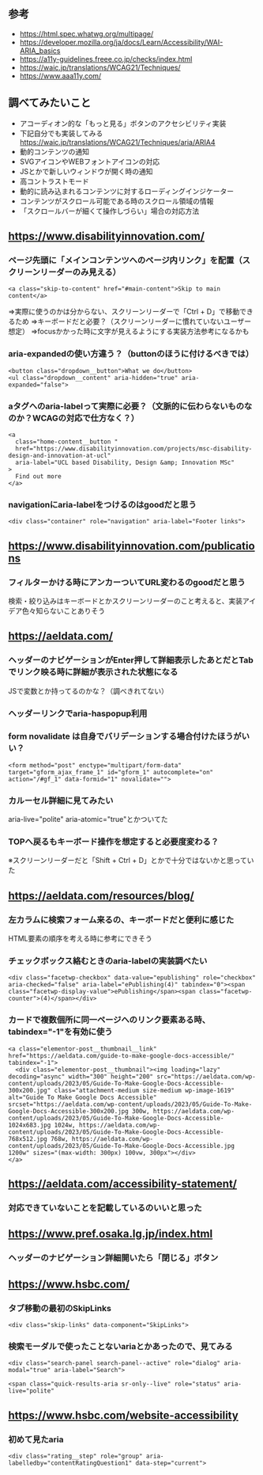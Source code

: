 ## 参考

- https://html.spec.whatwg.org/multipage/
- https://developer.mozilla.org/ja/docs/Learn/Accessibility/WAI-ARIA_basics
- https://a11y-guidelines.freee.co.jp/checks/index.html
- https://waic.jp/translations/WCAG21/Techniques/
- https://www.aaa11y.com/

## 調べてみたいこと

- アコーディオン的な「もっと見る」ボタンのアクセシビリティ実装
- 下記自分でも実装してみる
  https://waic.jp/translations/WCAG21/Techniques/aria/ARIA4
- 動的コンテンツの通知
- SVGアイコンやWEBフォントアイコンの対応
- JSとかで新しいウィンドウが開く時の通知
- 高コントラストモード
- 動的に読み込まれるコンテンツに対するローディングインジケーター
- コンテンツがスクロール可能である時のスクロール領域の情報
- 「スクロールバーが細くて操作しづらい」場合の対応方法

## https://www.disabilityinnovation.com/

### ページ先頭に「メインコンテンツへのページ内リンク」を配置（スクリーンリーダーのみ見える）

```
<a class="skip-to-content" href="#main-content">Skip to main content</a>
```

⇒実際に使うのかは分からない、スクリーンリーダーで「Ctrl + D」で移動できるため
⇒キーボードだと必要？（スクリーンリーダーに慣れていないユーザー想定）
⇒focusかかった時に文字が見えるようにする実装方法参考になるかも

### aria-expandedの使い方違う？（buttonのほうに付けるべきでは）

```
<button class="dropdown__button">What we do</button>
<ul class="dropdown__content" aria-hidden="true" aria-expanded="false">
```

### aタグへのaria-labelって実際に必要？（文脈的に伝わらないものなのか？WCAGの対応で仕方なく？）

```
<a
  class="home-content__button "
  href="https://www.disabilityinnovation.com/projects/msc-disability-design-and-innovation-at-ucl"
  aria-label="UCL based Disability, Design &amp; Innovation MSc"
>
  Find out more
</a>
```

### navigationにaria-labelをつけるのはgoodだと思う

```
<div class="container" role="navigation" aria-label="Footer links">
```

## https://www.disabilityinnovation.com/publications

### フィルターかける時にアンカーついてURL変わるのgoodだと思う

検索・絞り込みはキーボードとかスクリーンリーダーのこと考えると、実装アイデア色々知らないことありそう

## https://aeldata.com/

### ヘッダーのナビゲーションがEnter押して詳細表示したあとだとTabでリンク映る時に詳細が表示された状態になる

JSで変数とか持ってるのかな？（調べきれてない）

### ヘッダーリンクでaria-haspopup利用

### form novalidate は自身でバリデーションする場合付けたほうがいい？

```
<form method="post" enctype="multipart/form-data" target="gform_ajax_frame_1" id="gform_1" autocomplete="on" action="/#gf_1" data-formid="1" novalidate="">
```

### カルーセル詳細に見てみたい

aria-live="polite" aria-atomic="true"とかついてた

### TOPへ戻るもキーボード操作を想定すると必要度変わる？

※スクリーンリーダーだと「Shift + Ctrl + D」とかで十分ではないかと思っていた

## https://aeldata.com/resources/blog/

### 左カラムに検索フォーム来るの、キーボードだと便利に感じた

HTML要素の順序を考える時に参考にできそう

### チェックボックス絡むときのaria-labelの実装調べたい

```
<div class="facetwp-checkbox" data-value="epublishing" role="checkbox" aria-checked="false" aria-label="ePublishing(4)" tabindex="0"><span class="facetwp-display-value">ePublishing</span><span class="facetwp-counter">(4)</span></div>
```

### カードで複数個所に同一ページへのリンク要素ある時、tabindex="-1"を有効に使う

```
<a class="elementor-post__thumbnail__link" href="https://aeldata.com/guide-to-make-google-docs-accessible/" tabindex="-1">
  <div class="elementor-post__thumbnail"><img loading="lazy" decoding="async" width="300" height="200" src="https://aeldata.com/wp-content/uploads/2023/05/Guide-To-Make-Google-Docs-Accessible-300x200.jpg" class="attachment-medium size-medium wp-image-1619" alt="Guide To Make Google Docs Accessible" srcset="https://aeldata.com/wp-content/uploads/2023/05/Guide-To-Make-Google-Docs-Accessible-300x200.jpg 300w, https://aeldata.com/wp-content/uploads/2023/05/Guide-To-Make-Google-Docs-Accessible-1024x683.jpg 1024w, https://aeldata.com/wp-content/uploads/2023/05/Guide-To-Make-Google-Docs-Accessible-768x512.jpg 768w, https://aeldata.com/wp-content/uploads/2023/05/Guide-To-Make-Google-Docs-Accessible.jpg 1200w" sizes="(max-width: 300px) 100vw, 300px"></div>
</a>
```

## https://aeldata.com/accessibility-statement/

### 対応できていないことを記載しているのいいと思った

## https://www.pref.osaka.lg.jp/index.html

### ヘッダーのナビゲーション詳細開いたら「閉じる」ボタン

## https://www.hsbc.com/

### タブ移動の最初のSkipLinks

```
<div class="skip-links" data-component="SkipLinks">
```

### 検索モーダルで使ったことないariaとかあったので、見てみる

```
<div class="search-panel search-panel--active" role="dialog" aria-modal="true" aria-label="Search">
```

```
<span class="quick-results-aria sr-only--live" role="status" aria-live="polite"
```

## https://www.hsbc.com/website-accessibility

### 初めて見たaria

```
<div class="rating__step" role="group" aria-labelledby="contentRatingQuestion1" data-step="current">
```
